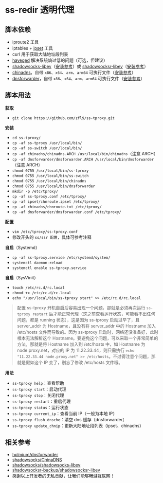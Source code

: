 # ss-redir 透明代理
## 脚本依赖
- iproute2 工具
- iptables + [ipset](https://www.zfl9.com/ss-redir.html#ipset) 工具
- curl 用于获取大陆地址段列表
- [haveged](https://www.zfl9.com/ss-redir.html#haveged) 解决系统熵过低的问题（可选，但建议）
- [shadowsocks-libev](https://github.com/shadowsocks/shadowsocks-libev)（[安装参考](https://www.zfl9.com/ss-redir.html#shadowsocks-libev)）或 [shadowsocksr-libev](https://github.com/shadowsocksr-backup/shadowsocksr-libev)（[安装参考](https://www.zfl9.com/ss-redir.html#shadowsocksr-libev)）
- [chinadns](https://github.com/shadowsocks/ChinaDNS)，自带 `x86`、`x64`、`arm`、`arm64` 可执行文件（[安装参考](https://www.zfl9.com/ss-redir.html#chinadns)）
- [dnsforwarder](https://github.com/holmium/dnsforwarder)，自带 `x86`、`x64`、`arm`、`arm64` 可执行文件（[安装参考](https://www.zfl9.com/ss-redir.html#dnsforwarder)）

## 脚本用法
**获取**
- `git clone https://github.com/zfl9/ss-tproxy.git`

**安装**
- `cd ss-tproxy/`
- `cp -af ss-tproxy /usr/local/bin/`
- `cp -af ss-switch /usr/local/bin/`
- `cp -af chinadns/chinadns.ARCH /usr/local/bin/chinadns`（注意 ARCH）
- `cp -af dnsforwarder/dnsforwarder.ARCH /usr/local/bin/dnsforwarder`（注意 ARCH）
- `chmod 0755 /usr/local/bin/ss-tproxy`
- `chmod 0755 /usr/local/bin/ss-switch`
- `chmod 0755 /usr/local/bin/chinadns`
- `chmod 0755 /usr/local/bin/dnsforwarder`
- `mkdir -p /etc/tproxy/`
- `cp -af ss-tproxy.conf /etc/tproxy/`
- `cp -af ipset/chnroute.ipset /etc/tproxy/`
- `cp -af chinadns/chnroute.txt /etc/tproxy/`
- `cp -af dnsforwarder/dnsforwarder.conf /etc/tproxy/`

**配置**
- `vim /etc/tproxy/ss-tproxy.conf`
- 修改开头的 `ss/ssr 配置`，具体可参考注释

**自启**（Systemd）
- `cp -af ss-tproxy.service /etc/systemd/system/`
- `systemctl daemon-reload`
- `systemctl enable ss-tproxy.service`

**自启**（SysVinit）
- `touch /etc/rc.d/rc.local`
- `chmod +x /etc/rc.d/rc.local`
- `echo "/usr/local/bin/ss-tproxy start" >> /etc/rc.d/rc.local`

> 配置 ss-tproxy 开机自启后容易出现一个问题，那就是必须再次运行 `ss-tproxy restart` 后才能正常代理（这之前查看运行状态，可能看不出任何问题，都是 running 状态），这是因为 ss-tproxy 启动过早了，且 server_addr 为 Hostname，且没有将 server_addr 中的 Hostname 加入 /etc/hosts 文件而导致的。因为 ss-tproxy 启动时，网络还没准备好，此时根本无法解析这个 Hostname。要避免这个问题，可以采取一个非常简单的方法，那就是将 Hostname 加入到 /etc/hosts 中，如 Hostname 为 node.proxy.net，对应的 IP 为 11.22.33.44，则只需执行 `echo "11.22.33.44 node.proxy.net" >> /etc/hosts`。不过得注意个问题，那就是假如这个 IP 变了，别忘了修改 /etc/hosts 文件哦。

**用法**
- `ss-tproxy help`：查看帮助
- `ss-tproxy start`：启动代理
- `ss-tproxy stop`：关闭代理
- `ss-tproxy restart`：重启代理
- `ss-tproxy status`：运行状态
- `ss-tproxy current_ip`：查看当前 IP（一般为本地 IP）
- `ss-tproxy flush_dnsche`：清空 dns 缓存（dnsforwarder）
- `ss-tproxy update_chnip`：更新大陆地址段列表（ipset、chinadns）

## 相关参考
- [holmium/dnsforwarder](https://github.com/holmium/dnsforwarder)
- [shadowsocks/ChinaDNS](https://github.com/shadowsocks/ChinaDNS)
- [shadowsocks/shadowsocks-libev](https://github.com/shadowsocks/shadowsocks-libev)
- [shadowsocksr-backup/shadowsocksr-libev](https://github.com/shadowsocksr-backup/shadowsocksr-libev)
- 感谢以上开发者的无私贡献，让我们能够畅游互联网！
